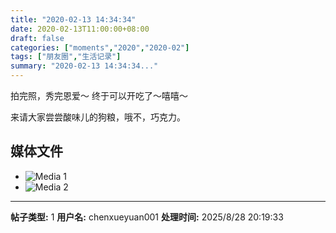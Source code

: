 ```yaml
---
title: "2020-02-13 14:34:34"
date: 2020-02-13T11:00:00+08:00
draft: false
categories: ["moments","2020","2020-02"]
tags: ["朋友圈","生活记录"]
summary: "2020-02-13 14:34:34..."
---
```


拍完照，秀完恩爱～
终于可以开吃了～嘻嘻～

来请大家尝尝酸味儿的狗粮，哦不，巧克力。

## 媒体文件

- ![Media 1](/Moments/photos/2020-02-13/202002131434340.jpg)
- ![Media 2](/Moments/photos/2020-02-13/202002131434341.jpg)

---

**帖子类型:** 1
**用户名:** chenxueyuan001
**处理时间:** 2025/8/28 20:19:33